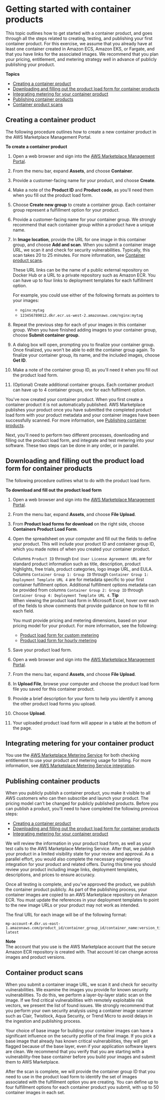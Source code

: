 # Getting started with container products<a name="container-product-getting-started"></a>

This topic outlines how to get started with a container product, and goes through all the steps related to creating, testing, and publishing your first container product\. For this exercise, we assume that you already have at least one container created in Amazon ECS, Amazon EKS, or Fargate, and that you have links for the associated images\. We recommend that you plan your pricing, entitlement, and metering strategy well in advance of publicly publishing your product\.

**Topics**
+ [Creating a container product](#create-container-product)
+ [Downloading and filling out the product load form for container products](#container-product-load-form)
+ [Integrating metering for your container product](#getting-started-integrate-metering)
+ [Publishing container products](#container-product-publishing)
+ [Container product scans](#container-security)

## Creating a container product<a name="create-container-product"></a>

The following procedure outlines how to create a new container product in the AWS Marketplace Management Portal\.

**To create a container product**

1. Open a web browser and sign into the [AWS Marketplace Management Portal](http://aws.amazon.com/marketplace/management/)\.

1. From the menu bar, expand **Assets**, and choose **Container**\.

1. Provide a customer\-facing name for your product, and choose **Create**\.

1. Make a note of the **Product ID** and **Product code**, as you'll need them when you fill out the product load form\.

1. Choose **Create new group** to create a container group\. Each container group represent a fulfillment option for your product\.

1. Provide a customer\-facing name for your container group\. We strongly recommend that each container group within a product have a unique name\.

1. In **Image location**, provide the URL for one image in this container group, and choose **Add and scan**\. When you submit a container image URL, we scan it and check for security vulnerabilities\. Typically, this scan takes 20 to 25 minutes\. For more information, see [Container product scans](#container-security)\.

   These URL links can be the name of a public external repository on Docker Hub or a URL to a private repository such as Amazon ECR\. You can have up to four links to deployment templates for each fulfillment option\.

   For example, you could use either of the following formats as pointers to your images: 
   +  `nginx:mytag` 
   +  `123456789012.dkr.ecr.us-west-2.amazonaws.com/nginx:mytag` 

1. Repeat the previous step for each of your images in this container group\. When you have finished adding images to your container group, choose **Submit container group**\.

1. A dialog box will open, prompting you to finalize your container group\. Once finalized, you won't be able to edit the container group again\. To finalize your container group, its name, and the included images, choose **Get ID**\.

1. Make a note of the container group ID, as you'll need it when you fill out the product load form\.

1. \(Optional\) Create additional container groups\. Each container product can have up to 4 container groups, one for each fulfilment option\.

You've now created your container product\. When you first create a container product it is not automatically published\. AWS Marketplace publishes your product once you have submitted the completed product load form with your product metadata and your container images have been successfully scanned\. For more information, see [Publishing container products](#container-product-publishing)\.

Next, you'll need to perform two different processes, downloading and filling out the product load form, and integrate and test metering into your software\. These two steps can be done in any order, or in parallel\.

## Downloading and filling out the product load form for container products<a name="container-product-load-form"></a>

The following procedure outlines what to do with the product load form\.

**To download and fill out the product load form**

1. Open a web browser and sign into the [AWS Marketplace Management Portal](http://aws.amazon.com/marketplace/management/)\.

1. From the menu bar, expand **Assets**, and choose **File Upload**\.

1. From **Product load forms for download** on the right side, choose **Containers Product Load Form**\.

1. Open the spreadsheet on your computer and fill out the fields to define your product\. This will include your product ID and container group ID, which you made notes of when you created your container product\.

   Columns `Product ID` through `End User License Agreement URL` are for standard product information such as title, description, product highlights, free trials, product categories, logo image URL, and EULA\. Columns `Container Group 1: Group ID` through `Container Group 1: Deployment Template URL 4` are for metadata specific to your first container fulfillment option\. Additional fulfillment options metadata can be provided from columns `Container Group 2: Group ID` through `Container Group 4: Deployment Template URL 4`\.
**Tip**  
When viewing the product load form in Microsoft Excel, hover over each of the fields to show comments that provide guidance on how to fill in each field\. 

   You must provide pricing and metering dimensions, based on your pricing model for your product\. For more information, see the following:
   + [Product load form for custom metering](container-metering-meterusage.md#custom-metering-product-load-form)
   + [Product load form for hourly metering](container-metering-registerusage.md#hourly-metering-product-load-form)

1. Save your product load form\.

1. Open a web browser and sign into the [AWS Marketplace Management Portal](http://aws.amazon.com/marketplace/management/)\.

1. From the menu bar, expand **Assets**, and choose **File Upload**\.

1. In **Upload File**, browse your computer and choose the product load form file you saved for this container product\.

1. Provide a brief description for your form to help you identify it among the other product load forms you upload\.

1. Choose **Upload**\.

1. Your uploaded product load form will appear in a table at the bottom of the page\.

## Integrating metering for your container product<a name="getting-started-integrate-metering"></a>

You use the [AWS Marketplace Metering Service](https://docs.aws.amazon.com/marketplacemetering/latest/APIReference/Welcome.html) for both checking entitlement to use your product and metering usage for billing\. For more information, see [AWS Marketplace Metering Service integration](entitlement-and-metering-for-paid-products.md)\.

## Publishing container products<a name="container-product-publishing"></a>

When you publicly publish a container product, you make it visible to all AWS customers who can then subscribe and launch your product\. The pricing model can't be changed for publicly published products\. Before you can publish a product, you'll need to have completed the following previous steps:
+ [Creating a container product](#create-container-product)
+ [Downloading and filling out the product load form for container products](#container-product-load-form)
+ [Integrating metering for your container product](#getting-started-integrate-metering)

We will review the information in your product load form, as well as your test calls to the AWS Marketplace Metering Service\. After that, we publish your product in a limited visibility state for your review and approval\. As a parallel effort, you would also complete the necessary engineering integration for your product and related offers\. During this time you should review your product including image links, deployment templates, descriptions, and prices to ensure accuracy\.

Once all testing is complete, and you've approved the product, we publish the container product publicly\. As part of the publishing process, your container images are copied to an AWS Marketplace repository on Amazon ECR\. You must update the references in your deployment templates to point to the new image URLs or your product may not work as intended\.

 The final URL for each image will be of the following format: 

```
mp-account-#.dkr.us-east-1.amazonaws.com/product_id/container_group_id/container_name:version_title-latest
```

**Note**  
The account that you use is the AWS Marketplace account that the secure Amazon ECR repository is created with\. That account Id can change across images and product versions\.

## Container product scans<a name="container-security"></a>

When you submit a container image URL, we scan it and check for security vulnerabilities\. We examine the images you provide for known security vulnerabilities\. To do this, we perform a layer\-by\-layer static scan on the image\. If we find critical vulnerabilities with remotely exploitable risk vectors, we present the list of found issues\. We strongly recommend that you perform your own security analysis using a container image scanner such as Clair, Twistlock, Aqua Security, or Trend Micro to avoid delays in the ingestion and publishing process\. 

Your choice of base image for building your container images can have a significant influence on the security profile of the final image\. If you pick a base image that already has known critical vulnerabilities, they will get flagged because of the base layer, even if your application software layers are clean\. We recommend that you verify that you are starting with a vulnerability\-free base container before you build your images and submit them to AWS Marketplace\. 

After the scan is complete, we will provide the container group ID that you need to use in the product load form to identify the set of images associated with the fulfillment option you are creating\. You can define up to four fulfillment options for each container product you submit, with up to 50 container images in each set\. 